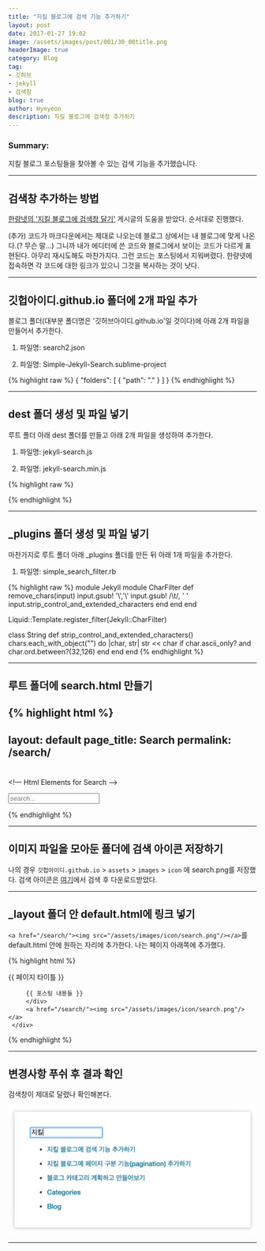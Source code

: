 ```yaml
---
title: "지킬 블로그에 검색 기능 추가하기"
layout: post
date: 2017-01-27 19:02
image: /assets/images/post/001/30_00title.png
headerImage: true
category: Blog
tag:
- 깃허브
- jekyll
- 검색창
blog: true
author: Hyeyeon
description: 지킬 블로그에 검색창 추가하기
---
```


### Summary:

지킬 블로그 포스팅들을 찾아볼 수 있는 검색 기능을 추가했습니다.

---

## 검색창 추가하는 방법

[한량넷의 '지킬 블로그에 검색창 달기'](http://www.halryang.net/simple-jekyll-search/) 게시글의 도움을 받았다. 순서대로 진행했다.

(추가) 코드가 마크다운에서는 제대로 나오는데 블로그 상에서는 내 블로그에 맞게 나온다.(? 무슨 말...)
그니까 내가 에디터에 쓴 코드와 블로그에서 보이는 코드가 다르게 표현된다. 아무리 재시도해도 마찬가지다. 그런 코드는 포스팅에서 지워버렸다. 한량넷에 접속하면 각 코드에 대한 링크가 있으니 그것을 복사하는 것이 낫다.

---

## 깃헙아이디.github.io 폴더에 2개 파일 추가

블로그 폴더(대부분 폴더명은 '깃허브아이디.github.io'일 것이다)에 아래 2개 파일을 만들어서 추가한다.

1. 파일명: search2.json

2. 파일명: Simple-Jekyll-Search.sublime-project

{% highlight raw %}
{
	"folders":
	[
		{
			"path": "."
		}
	]
}
{% endhighlight %}

---


## dest 폴더 생성 및 파일 넣기

루트 폴더 아래 dest 폴더를 만들고 아래 2개 파일을 생성하여 추가한다.

1. 파일명: jekyll-search.js

2. 파일명: jekyll-search.min.js

{% highlight raw %}

{% endhighlight %}

---


## \_plugins 폴더 생성 및 파일 넣기

마찬가지로 루트 폴더 아래 \_plugins 폴더를 만든 뒤 아래 1개 파일을 추가한다.

1. 파일명: simple_search_filter.rb

{% highlight raw %}
module Jekyll
  module CharFilter
    def remove_chars(input)
      input.gsub! '\\','&#92;'
      input.gsub! /\t/, '    '
      input.strip_control_and_extended_characters
    end
  end
end

Liquid::Template.register_filter(Jekyll::CharFilter)

class String
  def strip_control_and_extended_characters()
    chars.each_with_object("") do |char, str|
      str << char if char.ascii_only? and char.ord.between?(32,126)
    end
  end
end
{% endhighlight %}

---

## 루트 폴더에 search.html 만들기

{% highlight html %}
---
layout: default
page_title: Search
permalink: /search/
---
<div id="results">
  <h1><!-- `key` listing for `value` --></h1>

  <ul class="results">
    <!-- results lists -->
  </ul>
</div>

<!— Html Elements for Search -->
<div id="search-container">
<input type="text" id="search-input" placeholder="search...">
<ul id="results-container"></ul>
</div>

<!-- Script pointing to jekyll-search.js -->
<script src="{{site.baseurl}}/dest/jekyll-search.js" type="text/javascript"></script>


<script type="text/javascript">
      SimpleJekyllSearch({
        searchInput: document.getElementById('search-input'),
        resultsContainer: document.getElementById('results-container'),
        json: '{{ site.baseurl }}/search2.json',
        searchResultTemplate: '<li><a href="{url}" title="{desc}">{title}</a></li>',
        noResultsText: 'No results found',
        limit: 10,
        fuzzy: false,
        exclude: ['Welcome']
      })
</script>
{% endhighlight %}

---

## 이미지 파일을 모아둔 폴더에 검색 아이콘 저장하기

나의 경우 `깃헙아이디.github.io` > `assets` > `images` > `icon` 에 search.png를 저장했다. 검색 아이콘은 [여기](https://thenounproject.com/)에서 검색 후 다운로드받았다.

---

## \_layout 폴더 안 default.html에 링크 넣기

`<a href="/search/"><img src="/assets/images/icon/search.png"/></a>`를 default.html 안에 원하는 자리에 추가한다. 나는 페이지 아래쪽에 추가했다.

{% highlight html %}
<!-- default.html 내 <body> 일부 -->
 <body>
     <div class="wrapper-large">
         {{ 페이지 타이틀 }}

         {{ 포스팅 내용들 }}
         </div>
         <a href="/search/"><img src="/assets/images/icon/search.png"/></a>
     </div>


 </body>
 {% endhighlight %}

---

## 변경사항 푸쉬 후 결과 확인

검색창이 제대로 달렸나 확인해본다.

![pic1](/assets/images/post/001/30_01.png)

---
